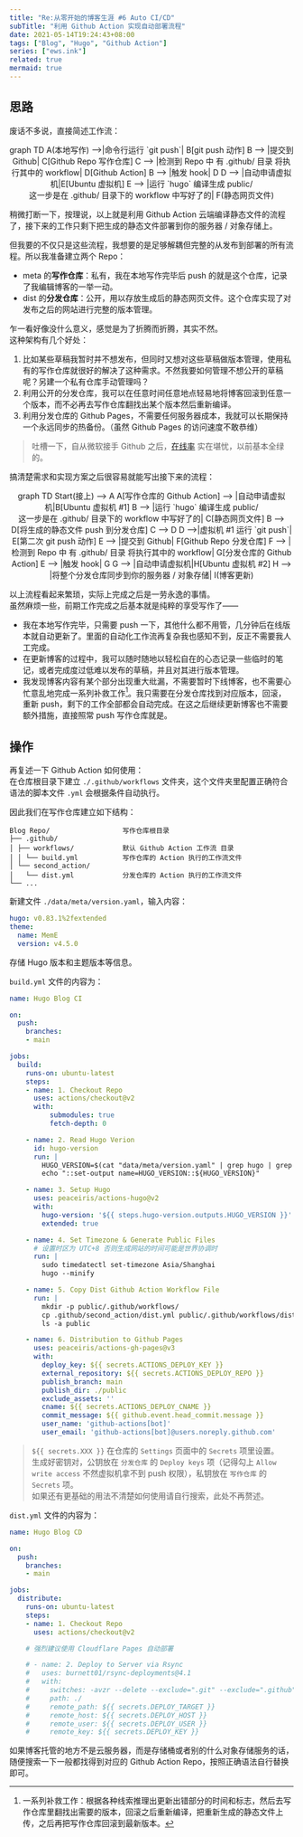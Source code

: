 ```yaml
---
title: "Re:从零开始的博客生涯 #6 Auto CI/CD"
subTitle: "利用 Github Action 实现自动部署流程"
date: 2021-05-14T19:24:43+08:00
tags: ["Blog", "Hugo", "Github Action"]
series: ["ews.ink"]
related: true
mermaid: true
---
```


## 思路

废话不多说，直接简述工作流：  

<div class="mermaid" align="center">
graph TD
A(本地写作) -->|命令行运行 `git push`| B[git push 动作]
B --> |提交到 Github| C[Github Repo 写作仓库]
C --> |检测到 Repo 中 有 .github/ 目录 将执行其中的 workflow| D[Github Action]
B --> |触发 hook| D
D --> |自动申请虚拟机|E[Ubuntu 虚拟机]
E --> |运行 `hugo` 编译生成 public/ <br /> 这一步是在 .github/ 目录下的 workflow 中写好了的| F(静态网页文件)
</div>

稍微打断一下，按理说，以上就是利用 Github Action 云端编译静态文件的流程了，接下来的工作只剩下把生成的静态文件部署到你的服务器 / 对象存储上。  

但我要的不仅只是这些流程，我想要的是足够解耦但完整的从发布到部署的所有流程。所以我准备建立两个 Repo：  

* meta 的**写作仓库**：私有，我在本地写作完毕后 push 的就是这个仓库，记录了我编辑博客的一举一动。  
* dist 的**分发仓库**：公开，用以存放生成后的静态网页文件。这个仓库实现了对发布之后的网站进行完整的版本管理。  

乍一看好像没什么意义，感觉是为了折腾而折腾，其实不然。  
这种架构有几个好处：  

1. 比如某些草稿我暂时并不想发布，但同时又想对这些草稿做版本管理，使用私有的写作仓库就很好的解决了这种需求。不然我要如何管理不想公开的草稿呢？另建一个私有仓库手动管理吗？
2. 利用公开的分发仓库，我可以在任意时间任意地点轻易地将博客回滚到任意一个版本，而不必再去写作仓库翻找出某个版本然后重新编译。
3. 利用分发仓库的 Github Pages，不需要任何服务器成本，我就可以长期保持一个永远同步的热备份。（虽然 Github Pages 的访问速度不敢恭维）

> 吐槽一下，自从微软接手 Github 之后，[在线率](https://www.githubstatus.com/) 实在堪忧，以前基本全绿的。

搞清楚需求和实现方案之后很容易就能写出接下来的流程：

<div class="mermaid" align="center">
graph TD
Start(接上) --> A
A[写作仓库的 Github Action] --> |自动申请虚拟机|B[Ubuntu 虚拟机 #1]
B --> |运行 `hugo` 编译生成 public/ <br /> 这一步是在 .github/ 目录下的 workflow 中写好了的| C[静态网页文件]
B --> D[将生成的静态文件 push 到分发仓库]
C --> D
D -->|虚拟机 #1 运行 `git push`| E[第二次 git push 动作]
E --> |提交到 Github| F[Github Repo 分发仓库]
F --> |检测到 Repo 中 有 .github/ 目录 将执行其中的 workflow| G[分发仓库的 Github Action]
E --> |触发 hook| G
G --> |自动申请虚拟机|H[Ubuntu 虚拟机 #2]
H --> |将整个分发仓库同步到你的服务器 / 对象存储| I(博客更新)
</div>

以上流程看起来繁琐，实际上完成之后是一劳永逸的事情。  
虽然麻烦一些，前期工作完成之后基本就是纯粹的享受写作了——  
* 我在本地写作完毕，只需要 push 一下，其他什么都不用管，几分钟后在线版本就自动更新了。里面的自动化工作流再复杂我也感知不到，反正不需要我人工完成。  
* 在更新博客的过程中，我可以随时随地以轻松自在的心态记录一些临时的笔记，或者完成度过低难以发布的草稿，并且对其进行版本管理。  
* 我发现博客内容有某个部分出现重大纰漏，不需要暂时下线博客，也不需要心忙意乱地完成一系列补救工作[^1]。我只需要在分发仓库找到对应版本，回滚，重新 push，剩下的工作全部都会自动完成。在这之后继续更新博客也不需要额外措施，直接照常 push 写作仓库就是。  

## 操作

再复述一下 Github Action 如何使用：  
在仓库根目录下建立 `./.github/workflows` 文件夹，这个文件夹里配置正确符合语法的脚本文件 `.yml` 会根据条件自动执行。  

因此我们在写作仓库建立如下结构：  
```
Blog Repo/                  写作仓库根目录
├── .github/
│ ├── workflows/            默认 Github Action 工作流 目录
│ │ └── build.yml           写作仓库的 Action 执行的工作流文件
│ └── second_action/
│   └── dist.yml            分发仓库的 Action 执行的工作流文件
└── ...
```

新建文件 `./data/meta/version.yaml`，输入内容：  
```yaml
hugo: v0.83.1%2fextended
theme:
  name: MemE
  version: v4.5.0
```

存储 Hugo 版本和主题版本等信息。  

`build.yml` 文件的内容为：
```yml
name: Hugo Blog CI

on:
  push:
    branches:
    - main

jobs:
  build:
    runs-on: ubuntu-latest
    steps:
    - name: 1. Checkout Repo
      uses: actions/checkout@v2
      with:
          submodules: true
          fetch-depth: 0

    - name: 2. Read Hugo Verion
      id: hugo-version
      run: |
        HUGO_VERSION=$(cat "data/meta/version.yaml" | grep hugo | grep -v '#' | awk '{print $2}' | sed 's/%2f.*$//g' | sed 's/v//g')
        echo "::set-output name=HUGO_VERSION::${HUGO_VERSION}"

    - name: 3. Setup Hugo
      uses: peaceiris/actions-hugo@v2
      with:
        hugo-version: '${{ steps.hugo-version.outputs.HUGO_VERSION }}'
        extended: true

    - name: 4. Set Timezone & Generate Public Files
      # 设置时区为 UTC+8 否则生成网站的时间可能是世界协调时
      run: |
        sudo timedatectl set-timezone Asia/Shanghai
        hugo --minify

    - name: 5. Copy Dist Github Action Workflow File
      run: |
        mkdir -p public/.github/workflows/
        cp .github/second_action/dist.yml public/.github/workflows/dist.yml
        ls -a public

    - name: 6. Distribution to Github Pages
      uses: peaceiris/actions-gh-pages@v3
      with:
        deploy_key: ${{ secrets.ACTIONS_DEPLOY_KEY }}
        external_repository: ${{ secrets.ACTIONS_DEPLOY_REPO }}
        publish_branch: main
        publish_dir: ./public
        exclude_assets: ''
        cname: ${{ secrets.ACTIONS_DEPLOY_CNAME }}
        commit_message: ${{ github.event.head_commit.message }}
        user_name: 'github-actions[bot]'
        user_email: 'github-actions[bot]@users.noreply.github.com'
```

> `${{ secrets.XXX }}` 在仓库的 `Settings` 页面中的 `Secrets` 项里设置。  
> 生成好密钥对，公钥放在 `分发仓库` 的 `Deploy keys` 项（记得勾上 `Allow write access` 不然虚拟机拿不到 push 权限），私钥放在 `写作仓库` 的 `Secrets` 项。  
> 如果还有更基础的用法不清楚如何使用请自行搜索，此处不再赘述。  

`dist.yml` 文件的内容为：  
```yml
name: Hugo Blog CD

on:
  push:
    branches:
    - main

jobs:
  distribute:
    runs-on: ubuntu-latest
    steps:
    - name: 1. Checkout Repo
      uses: actions/checkout@v2

    # 强烈建议使用 Cloudflare Pages 自动部署

    # - name: 2. Deploy to Server via Rsync
    #   uses: burnett01/rsync-deployments@4.1
    #   with:
    #     switches: -avzr --delete --exclude=".git" --exclude=".github" --exclude="CNAME" --exclude=".well-known"
    #     path: ./
    #     remote_path: ${{ secrets.DEPLOY_TARGET }}
    #     remote_host: ${{ secrets.DEPLOY_HOST }}
    #     remote_user: ${{ secrets.DEPLOY_USER }}
    #     remote_key: ${{ secrets.DEPLOY_KEY }}
```

如果博客托管的地方不是云服务器，而是存储桶或者别的什么对象存储服务的话，随便搜索一下一般都找得到对应的 Github Action Repo，按照正确语法自行替换即可。  

[^1]: 一系列补救工作：根据各种线索推理出更新出错部分的时间和标志，然后去写作仓库里翻找出需要的版本，回滚之后重新编译，把重新生成的静态文件上传，之后再把写作仓库回滚到最新版本。  